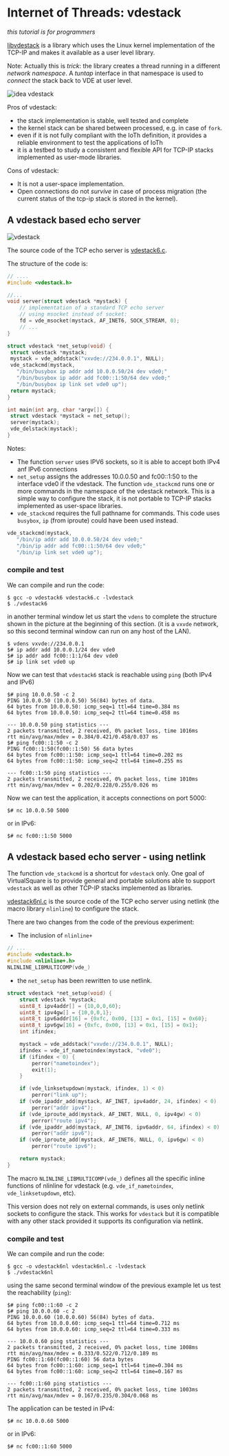 Internet of Threads: vdestack
====

_this tutorial is for programmers_

[libvdestack](https://github.com/rd235/libvdestack) is a library which uses the
Linux kernel implementation of the TCP-IP and makes it available as a user level library.

Note: Actually this is _trick_: the library creates a thread running in a different
_network namespace_. A _tuntap_ interface in that namespace is used to _connect_
the stack back to VDE at user level.

![idea vdestack](pictures/iothidea_vdestack.png)

Pros of vdestack:

* the stack implementation is stable, well tested and complete
* the kernel stack can be shared between processed, e.g. in case of `fork`.
* even if it is not fully compliant with the IoTh definition, it provides
a reliable environment to test the applications of IoTh 
* it is a testbed to study a consistent and flexible API for TCP-IP stacks
implemented as user-mode libraries.

Cons of vdestack:

* It is not a user-space implementation.
* Open connections do not _survive_ in case of process migration (the current status 
of the tcp-ip stack is stored in the kernel).

## A vdestack based echo server

![vdestack](pictures/ioth_vdestack.png)

The source code of the TCP echo server is [vdestack6.c](https://raw.githubusercontent.com/virtualsquare/virtualsquare.github.io/master/archive/ioth_examples/vdestack6.c).

The structure of the code is:
```C
// ....
#include <vdestack.h>

//...
void server(struct vdestack *mystack) {
	// implementation of a standard TCP echo server
	// using msocket instead of socket:
	fd = vde_msocket(mystack, AF_INET6, SOCK_STREAM, 0);
	// ...
}

struct vdestack *net_setup(void) {
 struct vdestack *mystack;
 mystack = vde_addstack("vxvde://234.0.0.1", NULL);
 vde_stackcmd(mystack,
   "/bin/busybox ip addr add 10.0.0.50/24 dev vde0;"
   "/bin/busybox ip addr add fc00::1:50/64 dev vde0;"
   "/bin/busybox ip link set vde0 up");
 return mystack;
}

int main(int arg, char *argv[]) {
 struct vdestack *mystack = net_setup();
 server(mystack);
 vde_delstack(mystack);
}
```

Notes:

* The function `server` uses IPV6 sockets, so it is able to accept both IPv4 anf IPv6
connections
* `net_setup` assigns the addresses 10.0.0.50 and fc00::1:50 to the interface vde0
if the vdestack. The function `vde_stackcmd` runs one or more commands in the namespace
of the vdestack network. This is a simple way to configure the stack, it is not
portable to TCP-IP stacks implemented as user-space libraries.
* `vde_stackcmd` requires the full pathname for commands. This code uses `busybox`,
`ip` (from iproute) could have been used instead.

```C
vde_stackcmd(mystack,
   "/bin/ip addr add 10.0.0.50/24 dev vde0;"
   "/bin/ip addr add fc00::1:50/64 dev vde0;"
   "/bin/ip link set vde0 up");
```

### compile and test

We can compile and run the code:
```
$ gcc -o vdestack6 vdestack6.c -lvdestack
$ ./vdestack6
```

in another terminal window let us start the `vdens` to complete the structure shown 
in the picture at the beginning of this section. (it is a `vxvde` network, so
this second terminal window can run on any host of the LAN).
```
$ vdens vxvde://234.0.0.1
$# ip addr add 10.0.0.1/24 dev vde0
$# ip addr add fc00::1:1/64 dev vde0
$# ip link set vde0 up
```

Now we can test that `vdestack6` stack is reachable using `ping` (both IPv4 and IPv6)
```
$# ping 10.0.0.50 -c 2
PING 10.0.0.50 (10.0.0.50) 56(84) bytes of data.
64 bytes from 10.0.0.50: icmp_seq=1 ttl=64 time=0.384 ms
64 bytes from 10.0.0.50: icmp_seq=2 ttl=64 time=0.458 ms

--- 10.0.0.50 ping statistics ---
2 packets transmitted, 2 received, 0% packet loss, time 1016ms
rtt min/avg/max/mdev = 0.384/0.421/0.458/0.037 ms
$# ping fc00::1:50 -c 2
PING fc00::1:50(fc00::1:50) 56 data bytes
64 bytes from fc00::1:50: icmp_seq=1 ttl=64 time=0.202 ms
64 bytes from fc00::1:50: icmp_seq=2 ttl=64 time=0.255 ms

--- fc00::1:50 ping statistics ---
2 packets transmitted, 2 received, 0% packet loss, time 1010ms
rtt min/avg/max/mdev = 0.202/0.228/0.255/0.026 ms
```

Now we can test the application, it accepts connections on port 5000:
```
$# nc 10.0.0.50 5000
```
or in IPv6:
```
$# nc fc00::1:50 5000
```

## A vdestack based echo server - using netlink

The function `vde_stackcmd` is a shortcut for `vdestack` only. 
One goal of VirtualSquare is to provide general and portable solutions able to
support `vdestack` as well as other TCP-IP stacks implemented as libraries.

[vdestack6nl.c](https://raw.githubusercontent.com/virtualsquare/virtualsquare.github.io/master/archive/ioth_examples/vdestack6nl.c) is the source code of
the TCP echo server using netlink (the macro library `nlinline`) to configure
the stack.

There are two changes from the code of the previous experiment:

* The inclusion of `nlinline+`
```C
// ...
#include <vdestack.h>
#include <nlinline+.h>
NLINLINE_LIBMULTICOMP(vde_)
```

* the `net_setup` has been rewritten to use netlink.
```C
struct vdestack *net_setup(void) {
	struct vdestack *mystack;
	uint8_t ipv4addr[] = {10,0,0,60};
	uint8_t ipv4gw[] = {10,0,0,1};
	uint8_t ipv6addr[16] = {0xfc, 0x00, [13] = 0x1, [15] = 0x60};
	uint8_t ipv6gw[16] = {0xfc, 0x00, [13] = 0x1, [15] = 0x1};
	int ifindex;

	mystack = vde_addstack("vxvde://234.0.0.1", NULL);
	ifindex = vde_if_nametoindex(mystack, "vde0");
	if (ifindex < 0) {
		perror("nametoindex");
		exit(1);
	}

	if (vde_linksetupdown(mystack, ifindex, 1) < 0)
		perror("link up");
	if (vde_ipaddr_add(mystack, AF_INET, ipv4addr, 24, ifindex) < 0)
		perror("addr ipv4");
	if (vde_iproute_add(mystack, AF_INET, NULL, 0, ipv4gw) < 0)
		perror("route ipv4");
	if (vde_ipaddr_add(mystack, AF_INET6, ipv6addr, 64, ifindex) < 0)
		perror("addr ipv6");
	if (vde_iproute_add(mystack, AF_INET6, NULL, 0, ipv6gw) < 0)
		perror("route ipv6");

	return mystack;
}
```

The macro `NLINLINE_LIBMULTICOMP(vde_)` defines all the specific inline functions
of nlinline for vdestack (e.g. `vde_if_nametoindex`, `vde_linksetupdown`, etc).

This version does not rely on external commands, is uses only netlink sockets
to configure the stack. This works for `vdestack` but it is compatible with any
other stack provided it supports its configuration via netlink.

### compile and test

We can compile and run the code:
```
$ gcc -o vdestack6nl vdestack6nl.c -lvdestack
$ ./vdestack6nl
```

using the same second terminal window of the previous example let us test
the reachability (`ping`):
```
$# ping fc00::1:60 -c 2
$# ping 10.0.0.60 -c 2
PING 10.0.0.60 (10.0.0.60) 56(84) bytes of data.
64 bytes from 10.0.0.60: icmp_seq=1 ttl=64 time=0.712 ms
64 bytes from 10.0.0.60: icmp_seq=2 ttl=64 time=0.333 ms

--- 10.0.0.60 ping statistics ---
2 packets transmitted, 2 received, 0% packet loss, time 1008ms
rtt min/avg/max/mdev = 0.333/0.522/0.712/0.189 ms
PING fc00::1:60(fc00::1:60) 56 data bytes
64 bytes from fc00::1:60: icmp_seq=1 ttl=64 time=0.304 ms
64 bytes from fc00::1:60: icmp_seq=2 ttl=64 time=0.167 ms

--- fc00::1:60 ping statistics ---
2 packets transmitted, 2 received, 0% packet loss, time 1003ms
rtt min/avg/max/mdev = 0.167/0.235/0.304/0.068 ms
```

The application can be tested in IPv4:
```
$# nc 10.0.0.60 5000
```
or in IPv6:
```
$# nc fc00::1:60 5000
```
